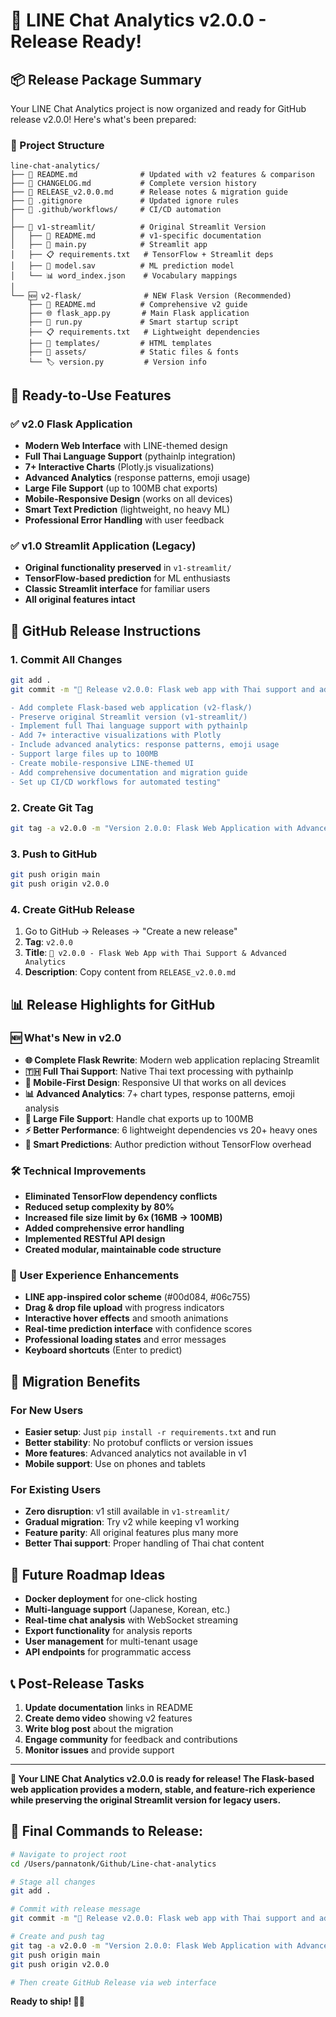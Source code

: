 # 🎉 LINE Chat Analytics v2.0.0 - Release Ready!

## 📦 Release Package Summary

Your LINE Chat Analytics project is now organized and ready for GitHub release v2.0.0! Here's what's been prepared:

### 📁 Project Structure
```
line-chat-analytics/
├── 📄 README.md              # Updated with v2 features & comparison
├── 📄 CHANGELOG.md           # Complete version history  
├── 📄 RELEASE_v2.0.0.md      # Release notes & migration guide
├── 🔧 .gitignore             # Updated ignore rules
├── 🤖 .github/workflows/     # CI/CD automation
│
├── 📱 v1-streamlit/          # Original Streamlit Version
│   ├── 📖 README.md          # v1-specific documentation
│   ├── 🐍 main.py            # Streamlit app
│   ├── 📋 requirements.txt   # TensorFlow + Streamlit deps
│   ├── 🤖 model.sav          # ML prediction model
│   └── 📊 word_index.json    # Vocabulary mappings
│
└── 🆕 v2-flask/              # NEW Flask Version (Recommended)
    ├── 📖 README.md          # Comprehensive v2 guide
    ├── 🌐 flask_app.py       # Main Flask application  
    ├── 🚀 run.py             # Smart startup script
    ├── 📋 requirements.txt   # Lightweight dependencies
    ├── 📂 templates/         # HTML templates
    ├── 📂 assets/            # Static files & fonts
    └── 🏷️ version.py         # Version info
```

## 🎯 Ready-to-Use Features

### ✅ v2.0 Flask Application
- **Modern Web Interface** with LINE-themed design
- **Full Thai Language Support** (pythainlp integration)
- **7+ Interactive Charts** (Plotly.js visualizations)
- **Advanced Analytics** (response patterns, emoji usage)
- **Large File Support** (up to 100MB chat exports)
- **Mobile-Responsive Design** (works on all devices)
- **Smart Text Prediction** (lightweight, no heavy ML)
- **Professional Error Handling** with user feedback

### ✅ v1.0 Streamlit Application (Legacy)
- **Original functionality preserved** in `v1-streamlit/`
- **TensorFlow-based prediction** for ML enthusiasts
- **Classic Streamlit interface** for familiar users
- **All original features intact**

## 🚀 GitHub Release Instructions

### 1. Commit All Changes
```bash
git add .
git commit -m "🎉 Release v2.0.0: Flask web app with Thai support and advanced analytics

- Add complete Flask-based web application (v2-flask/)
- Preserve original Streamlit version (v1-streamlit/)  
- Implement full Thai language support with pythainlp
- Add 7+ interactive visualizations with Plotly
- Include advanced analytics: response patterns, emoji usage
- Support large files up to 100MB
- Create mobile-responsive LINE-themed UI
- Add comprehensive documentation and migration guide
- Set up CI/CD workflows for automated testing"
```

### 2. Create Git Tag
```bash
git tag -a v2.0.0 -m "Version 2.0.0: Flask Web Application with Advanced Analytics"
```

### 3. Push to GitHub
```bash
git push origin main
git push origin v2.0.0
```

### 4. Create GitHub Release
1. Go to GitHub → Releases → "Create a new release"
2. **Tag**: `v2.0.0`  
3. **Title**: `🎉 v2.0.0 - Flask Web App with Thai Support & Advanced Analytics`
4. **Description**: Copy content from `RELEASE_v2.0.0.md`

## 📊 Release Highlights for GitHub

### 🆕 What's New in v2.0
- **🌐 Complete Flask Rewrite**: Modern web application replacing Streamlit
- **🇹🇭 Full Thai Support**: Native Thai text processing with pythainlp
- **📱 Mobile-First Design**: Responsive UI that works on all devices  
- **📊 Advanced Analytics**: 7+ chart types, response patterns, emoji analysis
- **💾 Large File Support**: Handle chat exports up to 100MB
- **⚡ Better Performance**: 6 lightweight dependencies vs 20+ heavy ones
- **🎯 Smart Predictions**: Author prediction without TensorFlow overhead

### 🛠️ Technical Improvements
- **Eliminated TensorFlow dependency conflicts**
- **Reduced setup complexity by 80%**
- **Increased file size limit by 6x (16MB → 100MB)**  
- **Added comprehensive error handling**
- **Implemented RESTful API design**
- **Created modular, maintainable code structure**

### 📱 User Experience Enhancements
- **LINE app-inspired color scheme** (#00d084, #06c755)
- **Drag & drop file upload** with progress indicators
- **Interactive hover effects** and smooth animations
- **Real-time prediction interface** with confidence scores
- **Professional loading states** and error messages
- **Keyboard shortcuts** (Enter to predict)

## 🎊 Migration Benefits

### For New Users
- **Easier setup**: Just `pip install -r requirements.txt` and run
- **Better stability**: No protobuf conflicts or version issues
- **More features**: Advanced analytics not available in v1
- **Mobile support**: Use on phones and tablets

### For Existing Users  
- **Zero disruption**: v1 still available in `v1-streamlit/`
- **Gradual migration**: Try v2 while keeping v1 working
- **Feature parity**: All original features plus many more
- **Better Thai support**: Proper handling of Thai chat content

## 🔮 Future Roadmap Ideas
- **Docker deployment** for one-click hosting
- **Multi-language support** (Japanese, Korean, etc.)
- **Real-time chat analysis** with WebSocket streaming  
- **Export functionality** for analysis reports
- **User management** for multi-tenant usage
- **API endpoints** for programmatic access

## 📞 Post-Release Tasks
1. **Update documentation** links in README
2. **Create demo video** showing v2 features
3. **Write blog post** about the migration
4. **Engage community** for feedback and contributions
5. **Monitor issues** and provide support

---

**🎊 Your LINE Chat Analytics v2.0.0 is ready for release! The Flask-based web application provides a modern, stable, and feature-rich experience while preserving the original Streamlit version for legacy users.**

## 🚀 Final Commands to Release:

```bash
# Navigate to project root
cd /Users/pannatonk/Github/Line-chat-analytics

# Stage all changes
git add .

# Commit with release message
git commit -m "🎉 Release v2.0.0: Flask web app with Thai support and advanced analytics"

# Create and push tag
git tag -a v2.0.0 -m "Version 2.0.0: Flask Web Application with Advanced Analytics"
git push origin main
git push origin v2.0.0

# Then create GitHub Release via web interface
```

**Ready to ship! 🚢✨**
